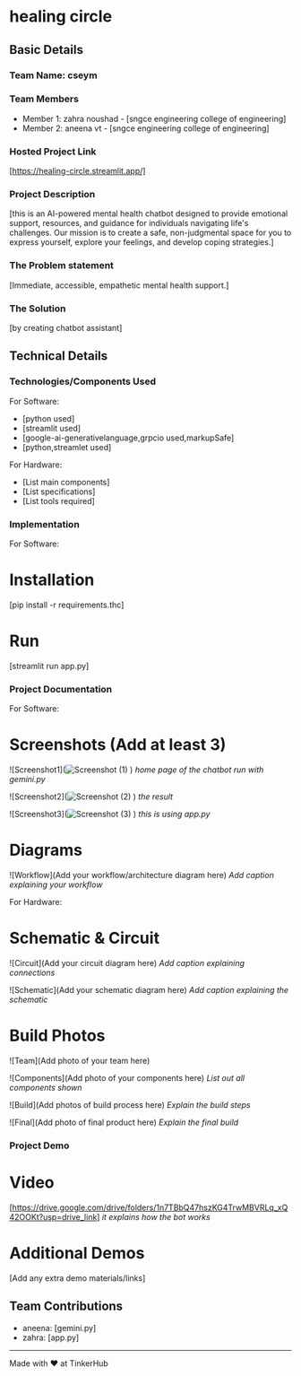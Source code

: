 # healing circle 


## Basic Details
### Team Name: cseym 


### Team Members
- Member 1: zahra noushad - [sngce engineering college of engineering]
- Member 2: aneena vt - [sngce engineering college of engineering]

### Hosted Project Link
[https://healing-circle.streamlit.app/]

### Project Description
[this is an AI-powered mental health chatbot designed to provide emotional support, resources, and guidance for individuals navigating life's challenges. Our mission is to create a safe, non-judgmental space for you to express yourself, explore your feelings, and develop coping strategies.]

### The Problem statement
[Immediate, accessible, empathetic mental health support.]

### The Solution
[by creating chatbot assistant]

## Technical Details
### Technologies/Components Used
For Software:
- [python used]
- [streamlit used]
- [google-ai-generativelanguage,grpcio used,markupSafe]
- [python,streamlet used]

For Hardware:
- [List main components]
- [List specifications]
- [List tools required]

### Implementation
For Software:
# Installation
[pip install -r requirements.thc]

# Run
[streamlit run app.py]

### Project Documentation
For Software:

# Screenshots (Add at least 3)
![Screenshot1](![Screenshot (1)](https://github.com/user-attachments/assets/06a7db96-3435-4b45-9f12-9e1f2372fae9)
)
*home page of the chatbot run with gemini.py*

![Screenshot2](![Screenshot (2)](https://github.com/user-attachments/assets/f15c4a04-9b6d-4125-a614-322dbf373e5c)
)
*the result*

![Screenshot3](![Screenshot (3)](https://github.com/user-attachments/assets/0b8e6a56-0013-4962-9c07-5fef568c6b23)
)
*this is using app.py*

# Diagrams
![Workflow](Add your workflow/architecture diagram here)
*Add caption explaining your workflow*

For Hardware:

# Schematic & Circuit
![Circuit](Add your circuit diagram here)
*Add caption explaining connections*

![Schematic](Add your schematic diagram here)
*Add caption explaining the schematic*

# Build Photos
![Team](Add photo of your team here)


![Components](Add photo of your components here)
*List out all components shown*

![Build](Add photos of build process here)
*Explain the build steps*

![Final](Add photo of final product here)
*Explain the final build*

### Project Demo
# Video
[https://drive.google.com/drive/folders/1n7TBbQ47hszKG4TrwMBVRLq_xQ42OOKt?usp=drive_link]
*it explains how the bot works*

# Additional Demos
[Add any extra demo materials/links]

## Team Contributions
- aneena: [gemini.py]
- zahra: [app.py]

---
Made with ❤️ at TinkerHub
